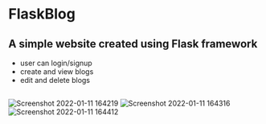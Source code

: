# FlaskBlog

## A simple website created using Flask framework
 - user can login/signup 
 - create and view blogs
 - edit and delete blogs
 
##

![Screenshot 2022-01-11 164219](https://user-images.githubusercontent.com/61231732/148932871-116fea8b-c072-4a4e-a13c-b0ff6008ba20.png)
![Screenshot 2022-01-11 164316](https://user-images.githubusercontent.com/61231732/148932879-23a3f51c-bcc2-43d9-a73a-ae3dc0c0476b.png)
![Screenshot 2022-01-11 164412](https://user-images.githubusercontent.com/61231732/148932884-26629a71-c10f-49da-95c9-f392e070f778.png)
